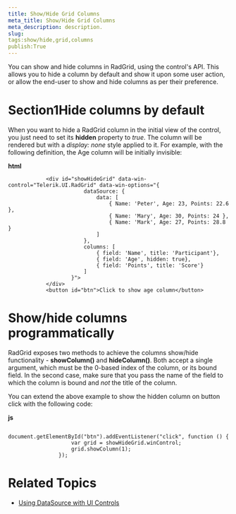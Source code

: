 ```yaml
---
title: Show/Hide Grid Columns
meta_title: Show/Hide Grid Columns
meta_description: description.
slug: 
tags:show/hide,grid,columns
publish:True
---
```



You can show and hide columns in RadGrid, using the control's API. This allows you to hide a column by default and show it upon some user action, or allow the 
				end-user to show and hide columns as per their preference.
			

# Section1Hide columns by default

When you want to hide a RadGrid column in the initial view of the control, you just need to set its __hidden__ property to
					*true*. The column will be rendered but with a *display: none* style applied to it. For example,
					with the following definition, the Age column will be initially invisible:
				


 __html__
    


				<div id="showHideGrid" data-win-control="Telerik.UI.RadGrid" data-win-options="{
							dataSource: {
								data: [
									{ Name: 'Peter', Age: 23, Points: 22.6 },
									{ Name: 'Mary', Age: 30, Points: 24 },
									{ Name: 'Mark', Age: 27, Points: 28.8 }
								]
							},
							columns: [
								{ field: 'Name', title: 'Participant'},
								{ field: 'Age', hidden: true},
								{ field: 'Points', title: 'Score'}
							]
						}">
				</div>
				<button id="btn">Click to show age column</button>



# Show/hide columns programmatically

RadGrid exposes two methods to achieve the columns show/hide functionality - __showColumn()__ and __hideColumn()__.
					Both accept a single argument, which must be the 0-based index of the column, or its bound field. In the second case, make sure that you pass the name of the
					field to which the column is bound and *not* the title of the column.
				

You can extend the above example to show the hidden column on button click with the following code:


 __js__
    


					document.getElementById("btn").addEventListener("click", function () {
						var grid = showHideGrid.winControl;
						grid.showColumn(1);
					});



# Related Topics

 * [Using DataSource with UI Controls]({{slug:using-datasource-with-ui-controls}})
